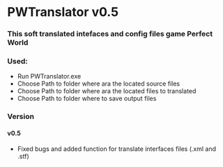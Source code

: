 # PWTranslator v0.5

### This soft translated intefaces and config files game Perfect World

### Used:
- Run PWTranslator.exe
- Choose Path to folder where ara the located source files
- Choose Path to folder where ara the located files to translated
- Choose Path to folder where to save output files

### Version
#### v0.5
- Fixed bugs and added function for translate interfaces files (.xml and .stf)
